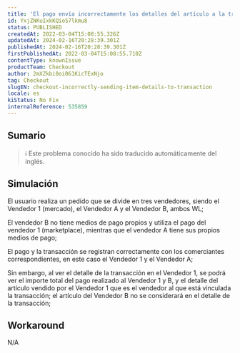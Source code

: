 ```yaml
---
title: 'El pago envía incorrectamente los detalles del artículo a la transacción'
id: YxjZNKuIxkKQioS7lkmu8
status: PUBLISHED
createdAt: 2022-03-04T15:08:55.326Z
updatedAt: 2024-02-16T20:28:39.301Z
publishedAt: 2024-02-16T20:28:39.301Z
firstPublishedAt: 2022-03-04T15:08:55.710Z
contentType: knownIssue
productTeam: Checkout
author: 2mXZkbi0oi061KicTExNjo
tag: Checkout
slugEN: checkout-incorrectly-sending-item-details-to-transaction
locale: es
kiStatus: No Fix
internalReference: 535859
---
```


## Sumario

>ℹ️ Este problema conocido ha sido traducido automáticamente del inglés.



## Simulación


El usuario realiza un pedido que se divide en tres vendedores, siendo el Vendedor 1 (mercado), el Vendedor A y el Vendedor B, ambos WL;


El vendedor B no tiene medios de pago propios y utiliza el pago del vendedor 1 (marketplace), mientras que el vendedor A tiene sus propios medios de pago;

El pago y la transacción se registran correctamente con los comerciantes correspondientes, en este caso el Vendedor 1 y el Vendedor A;

Sin embargo, al ver el detalle de la transacción en el Vendedor 1, se podrá ver el importe total del pago realizado al Vendedor 1 y B, y el detalle del artículo vendido por el Vendedor 1 que es el vendedor al que está vinculada la transacción; el artículo del Vendedor B no se considerará en el detalle de la transacción;




## Workaround


N/A


##

